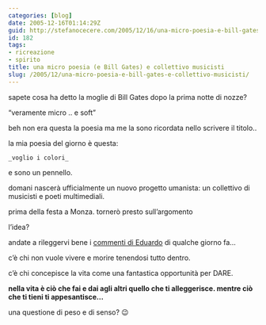 ```yaml
---
categories: [blog]
date: 2005-12-16T01:14:29Z
guid: http://stefanocecere.com/2005/12/16/una-micro-poesia-e-bill-gates-e-collettivo-musicisti/
id: 182
tags:
- ricreazione
- spirito
title: una micro poesia (e Bill Gates) e collettivo musicisti
slug: /2005/12/una-micro-poesia-e-bill-gates-e-collettivo-musicisti/
---
```


sapete cosa ha detto la moglie di Bill Gates dopo la prima notte di nozze?
  
“veramente micro .. e soft”

beh non era questa la poesia ma me la sono ricordata nello scrivere il titolo..
  
la mia poesia del giorno è questa:

    _voglio i colori_

e sono un pennello.
  
domani nascerà ufficialmente un nuovo progetto umanista: un collettivo di musicisti e poeti multimediali.
  
prima della festa a Monza. tornerò presto sull’argomento

l’idea?
  
andate a rileggervi bene i [commenti di Eduardo](2005-12-08-da-me-esce-qualcosa-al-mondo.md) di qualche giorno fa…
  
c’è chi non vuole vivere e morire tenendosi tutto dentro.
  
c’è chi concepisce la vita come una fantastica opportunità per DARE.
  
**nella vita è ciò che fai e dai agli altri quello che ti alleggerisce. mentre ciò che ti tieni ti appesantisce…**
  
una questione di peso e di senso? 😉